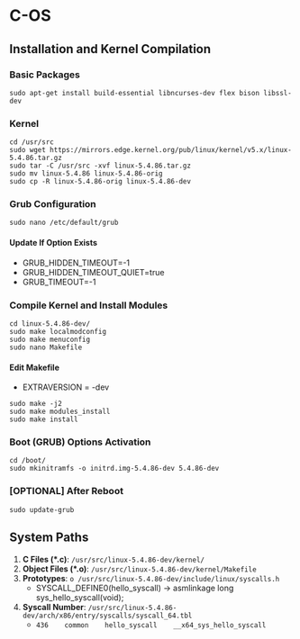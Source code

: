 # C-OS
## Installation and Kernel Compilation
### Basic Packages
```sudo apt-get install build-essential libncurses-dev flex bison libssl-dev```
### Kernel
```
cd /usr/src
sudo wget https://mirrors.edge.kernel.org/pub/linux/kernel/v5.x/linux-5.4.86.tar.gz
sudo tar -C /usr/src -xvf linux-5.4.86.tar.gz
sudo mv linux-5.4.86 linux-5.4.86-orig
sudo cp -R linux-5.4.86-orig linux-5.4.86-dev
```
### Grub Configuration
```sudo nano /etc/default/grub```
#### Update If Option Exists
* GRUB_HIDDEN_TIMEOUT=-1
* GRUB_HIDDEN_TIMEOUT_QUIET=true
* GRUB_TIMEOUT=-1
### Compile Kernel and Install Modules
```
cd linux-5.4.86-dev/
sudo make localmodconfig
sudo make menuconfig
sudo nano Makefile
```
#### Edit Makefile
* EXTRAVERSION = -dev
```
sudo make -j2
sudo make modules_install
sudo make install
```
### Boot (GRUB) Options Activation
```
cd /boot/
sudo mkinitramfs -o initrd.img-5.4.86-dev 5.4.86-dev
```
### [OPTIONAL] After Reboot
```sudo update-grub```

## System Paths
1. **C Files (*.c)**: ```/usr/src/linux-5.4.86-dev/kernel/```
2. **Object Files (*.o)**: ```/usr/src/linux-5.4.86-dev/kernel/Makefile```
3. **Prototypes**: ```ο /usr/src/linux-5.4.86-dev/include/linux/syscalls.h```
    * SYSCALL_DEFINE0(hello_syscall) -> asmlinkage long sys_hello_syscall(void);
4. **Syscall Number**: ```/usr/src/linux-5.4.86-dev/arch/x86/entry/syscalls/syscall_64.tbl```
    * ```436    common    hello_syscall    __x64_sys_hello_syscall```
